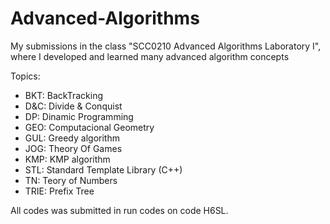 # Advanced-Algorithms
My submissions in the class "SCC0210 Advanced Algorithms Laboratory I", where I developed and learned many advanced algorithm concepts

Topics:

  - BKT: BackTracking
  - D&C: Divide & Conquist
  - DP: Dinamic Programming
  - GEO: Computacional Geometry
  - GUL: Greedy algorithm
  - JOG: Theory Of Games
  - KMP: KMP algorithm
  - STL: Standard Template Library (C++)
  - TN: Teory of Numbers
  - TRIE: Prefix Tree
  
All codes was submitted in run codes on code H6SL.
